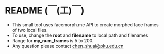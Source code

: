 # README (￣(工)￣)
- This small tool uses facemorph.me API to create morphed face frames of two local files.
- To use, change the **root** and **filename** to local path and filenames
- Range for **my_num_frames** is  5 to 200. 
- Any question please contact chen_shuai@pku.edu.cn

